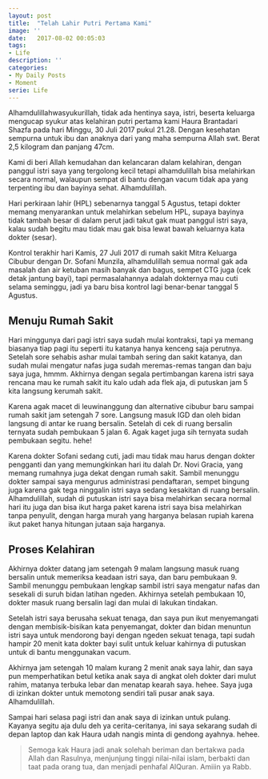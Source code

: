 ```yaml
---
layout: post
title:  "Telah Lahir Putri Pertama Kami"
image: ''
date:   2017-08-02 00:05:03
tags:
- Life
description: ''
categories:
- My Daily Posts
- Moment
serie: Life
---
```


Alhamdulillahwasyukurillah, tidak ada hentinya saya, istri, beserta keluarga mengucap syukur atas kelahiran putri pertama kami Haura Brantadari Shazfa pada hari Minggu, 30 Juli 2017 pukul 21.28. Dengan kesehatan sempurna untuk ibu dan anaknya dari yang maha sempurna Allah swt. Berat 2,5 kilogram dan panjang 47cm.

Kami di beri Allah kemudahan dan kelancaran dalam kelahiran, dengan panggul istri saya yang tergolong kecil tetapi alhamdulillah bisa melahirkan secara normal, walaupun sempat di bantu dengan vacum tidak apa yang terpenting ibu dan bayinya sehat. Alhamdulillah.

Hari perkiraan lahir (HPL) sebenarnya tanggal 5 Agustus, tetapi dokter memang menyarankan untuk melahirkan sebelum HPL, supaya bayinya tidak tambah besar di dalam perut jadi takut gak muat panggul istri saya, kalau sudah begitu mau tidak mau gak bisa lewat bawah keluarnya kata dokter (sesar).

Kontrol terakhir hari Kamis, 27 Juli 2017 di rumah sakit Mitra Keluarga Cibubur dengan Dr. Sofani Munzila, alhamdulillah semua normal gak ada masalah dan air ketuban masih banyak dan bagus, sempet CTG juga (cek detak jantung bayi), tapi permasalahannya adalah dokternya mau cuti selama seminggu, jadi ya baru bisa kontrol lagi benar-benar tanggal 5 Agustus.

## Menuju Rumah Sakit

Hari minggunya dari pagi istri saya sudah mulai kontraksi, tapi ya memang biasanya tiap pagi itu seperti itu katanya hanya kenceng saja perutnya. Setelah sore sehabis ashar mulai tambah sering dan sakit katanya, dan sudah mulai mengatur nafas juga sudah meremas-remas tangan dan baju saya juga, hmmm. Akhirnya dengan segala pertimbangan karena istri saya rencana mau ke rumah sakit itu kalo udah ada flek aja, di putuskan jam 5 kita langsung kerumah sakit.

Karena agak macet di leuwinanggung dan alternative cibubur baru sampai rumah sakit jam setengah 7 sore. Langsung masuk IGD dan oleh bidan langsung di antar ke ruang bersalin. Setelah di cek di ruang bersalin ternyata sudah pembukaan 5 jalan 6. Agak kaget juga sih ternyata sudah pembukaan segitu. hehe!

Karena dokter Sofani sedang cuti, jadi mau tidak mau harus dengan dokter pengganti dan yang memungkinkan hari itu dalah Dr. Novi Gracia, yang memang rumahnya juga dekat dengan rumah sakit. Sambil menunggu dokter sampai saya mengurus administrasi pendaftaran, sempet bingung juga karena gak tega ninggalin istri saya sedang kesakitan di ruang bersalin. Alhamdulillah, sudah di putuskan istri saya bisa melahirkan secara normal hari itu juga dan bisa ikut harga paket karena istri saya bisa melahirkan tanpa penyulit, dengan harga murah yang harganya belasan rupiah karena ikut paket hanya hitungan jutaan saja harganya.

## Proses Kelahiran

Akhirnya dokter datang jam setengah 9 malam langsung masuk ruang bersalin untuk memeriksa keadaan istri saya, dan baru pembukaan 9. Sambil menunggu pembukaan lengkap sambil istri saya mengatur nafas dan sesekali di suruh bidan latihan ngeden. Akhirnya setelah pembukaan 10, dokter masuk ruang bersalin lagi dan mulai di lakukan tindakan.

Setelah istri saya berusaha sekuat tenaga, dan saya pun ikut menyemangati dengan membisik-bisikan kata penyemangat, dokter dan bidan menuntun istri saya untuk mendorong bayi dengan ngeden sekuat tenaga, tapi sudah hampir 20 menit kata dokter bayi sulit untuk keluar kahirnya di putuskan untuk di bantu menggunakan vacum.

Akhirnya jam setengah 10 malam kurang 2 menit anak saya lahir, dan saya pun memperhatikan betul ketika anak saya di angkat oleh dokter dari mulut rahim, matanya terbuka lebar dan menatap kearah saya. hehee. Saya juga di izinkan dokter untuk memotong sendiri tali pusar anak saya. Alhamdulillah.

Sampai hari selasa pagi istri dan anak saya di izinkan untuk pulang. Kayanya segitu aja dulu deh ya cerita-ceritanya, ini saya sekarang sudah di depan laptop dan kak Haura udah nangis minta di gendong ayahnya. hehee.

> Semoga kak Haura jadi anak solehah beriman dan bertakwa pada Allah dan Rasulnya, menjunjung tinggi nilai-nilai islam, berbakti dan taat pada orang tua, dan menjadi penhafal AlQuran. Amiiin ya Rabb. 
